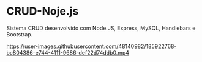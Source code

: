 # CRUD-Noje.js
Sistema CRUD desenvolvido com Node.JS, Express, MySQL, Handlebars e Bootstrap.


https://user-images.githubusercontent.com/48140982/185922768-bc804386-e744-4111-9686-def22d74ddb0.mp4

